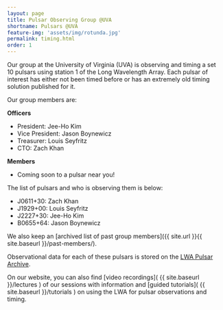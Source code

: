 ```yaml
---
layout: page
title: Pulsar Observing Group @UVA
shortname: Pulsars @UVA
feature-img: 'assets/img/rotunda.jpg'
permalink: timing.html
order: 1
---
```


Our group at the University of Virginia (UVA) is observing and timing a set 10 pulsars using station 1 of the Long Wavelength Array. Each pulsar of interest has either not been timed before or has an extremely old timing solution published for it. 

Our group members are:

**Officers**
- President: Jee-Ho Kim
- Vice President: Jason Boynewicz
- Treasurer: Louis Seyfritz
- CTO: Zach Khan

**Members**
- Coming soon to a pulsar near you!

The list of pulsars and who is observing them is below:

- J0611+30: Zach Khan
- J1929+00: Louis Seyfritz
- J2227+30: Jee-Ho Kim
- B0655+64: Jason Boynewicz


We also keep an [archived list of past group members]({{ site.url }}{{ site.baseurl }}/past-members/).

Observational data for each of these pulsars is stored on the [LWA Pulsar Archive](https://lda10g.alliance.unm.edu/PulsarArchive/).

On our website, you can also find [video recordings]( {{ site.baseurl }}/lectures ) of our sessions with information and [guided tutorials]( {{ site.baseurl }}/tutorials ) on using the LWA for pulsar observations and timing.

